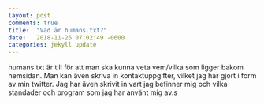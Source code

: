 ```yaml
---
layout: post
comments: true
title:  "Vad är humans.txt?"
date:   2018-11-26 07:02:49 -0600
categories: jekyll update
---
```

humans.txt är till för att man ska kunna veta vem/vilka som ligger bakom hemsidan. Man kan även skriva in kontaktuppgifter, vilket jag har gjort i form av min twitter. Jag har även skrivit in vart jag befinner mig och vilka standader och program som jag har använt mig av.s